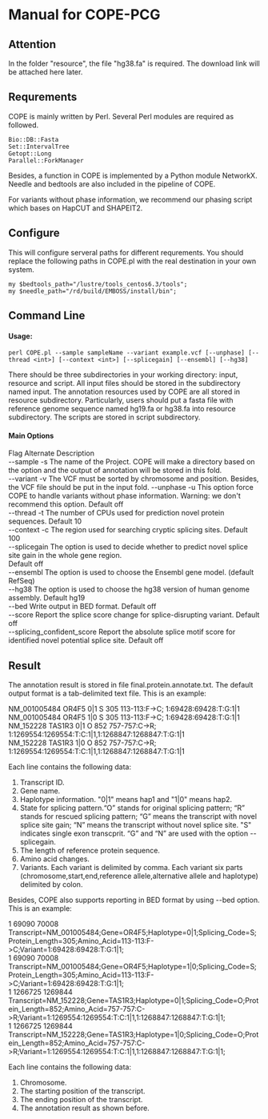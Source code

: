# Manual for COPE-PCG

## Attention
In the folder "resource", the file "hg38.fa" is required. The download link will be attached here later. 

## Requrements

COPE is mainly written by Perl. Several Perl modules are required as followed.

    Bio::DB::Fasta
    Set::IntervalTree
    Getopt::Long
    Parallel::ForkManager

Besides, a function in COPE is implemented by a Python module NetworkX. Needle and bedtools are also included in the pipeline of COPE.

For variants without phase information, we recommend our phasing script which bases on HapCUT and SHAPEIT2.

## Configure

This will configure serveral paths for different requrements. You should replace the following paths in COPE.pl with the real destination in your own system.

  
    my $bedtools_path="/lustre/tools_centos6.3/tools";
    my $needle_path="/rd/build/EMBOSS/install/bin";

## Command Line

#### Usage:

    perl COPE.pl --sample sampleName --variant example.vcf [--unphase] [--thread <int>] [--context <int>] [--splicegain] [--ensembl] [--hg38]

There should be three subdirectories in your working directory: input, resource and script. All input files should be stored in the subdirectory named input. The annotation resources used by COPE are all stored in resource subdirectory. Particularly, users should put a fasta file with reference genome sequence named hg19.fa or hg38.fa into resource subdirectory. The scripts are stored in script subdirectory.  

#### Main Options  

 Flag 	 Alternate 	 Description  
 --sample 	-s 	The name of the Project. COPE will make a directory based on the option and the output of annotation will be stored in this fold.  
--variant 	-v 	The VCF must be sorted by chromosome and position. Besides, the VCF file should be put in the input fold.  --unphase 	-u 	This option force COPE to handle variants without phase information. Warning: we don't recommend this option. Default off  
--thread 	-t 	The number of CPUs used for prediction novel protein sequences. Default 10  
--context 	-c 	The region used for searching cryptic splicing sites. Default 100  
--splicegain 		The option is used to decide whether to predict novel splice site gain in the whole gene region.  
Default off  
--ensembl 		The option is used to choose the Ensembl gene model. (default RefSeq)  
--hg38 		The option is used to choose the hg38 version of human genome assembly. Default hg19  
--bed 		Write output in BED format. Default off  
--score 	Report the splice score change for splice-disrupting variant. Default off  
--splicing_confident_score 	Report the absolute splice motif score for identified novel potential splice site. Default off


## Result
The annotation result is stored in file final.protein.annotate.txt. The default output format is a tab-delimited text file. This is an example:

  
 NM_001005484	OR4F5	0|1	S	305	113-113:F->C;	1:69428:69428:T:G:1|1  
 NM_001005484	OR4F5	1|0	S	305	113-113:F->C;	1:69428:69428:T:G:1|1  
 NM_152228	TAS1R3	0|1	O	852	757-757:C->R;	1:1269554:1269554:T:C:1|1,1:1268847:1268847:T:G:1|1  
 NM_152228	TAS1R3	1|0	O	852	757-757:C->R;	1:1269554:1269554:T:C:1|1,1:1268847:1268847:T:G:1|1  
 
 
Each line contains the following data:

   1. Transcript ID.
   2. Gene name.
   3. Haplotype information. "0|1" means hap1 and "1|0" means hap2.
   4. State for splicing pattern.“O” stands for original splicing pattern; “R” stands for rescued splicing pattern; “G” means the transcript with novel splice site gain; “N” means the transcript without novel splice site. "S" indicates single exon transcprit. “G” and “N” are used with the option --splicegain.
   5. The length of reference protein sequence.
   6. Amino acid changes.
   7. Variants. Each variant is delimited by comma. Each variant six parts (chromosome,start,end,reference allele,alternative allele and haplotype) delimited by colon.

Besides, COPE also supports reporting in BED format by using --bed option. This is an example:

  
1	69090	70008 Transcript=NM_001005484;Gene=OR4F5;Haplotype=0|1;Splicing_Code=S;Protein_Length=305;Amino_Acid=113-113:F->C;Variant=1:69428:69428:T:G:1|1;  
1	69090	70008	Transcript=NM_001005484;Gene=OR4F5;Haplotype=1|0;Splicing_Code=S;Protein_Length=305;Amino_Acid=113-113:F->C;Variant=1:69428:69428:T:G:1|1;  
1	1266725	1269844	Transcript=NM_152228;Gene=TAS1R3;Haplotype=0|1;Splicing_Code=O;Protein_Length=852;Amino_Acid=757-757:C->R;Variant=1:1269554:1269554:T:C:1|1,1:1268847:1268847:T:G:1|1;  
1	1266725	1269844	Transcript=NM_152228;Gene=TAS1R3;Haplotype=1|0;Splicing_Code=O;Protein_Length=852;Amino_Acid=757-757:C->R;Variant=1:1269554:1269554:T:C:1|1,1:1268847:1268847:T:G:1|1;  

 
Each line contains the following data:

   1. Chromosome.
   2. The starting position of the transcript.
   3. The ending position of the transcript.
   4. The annotation result as shown before.

